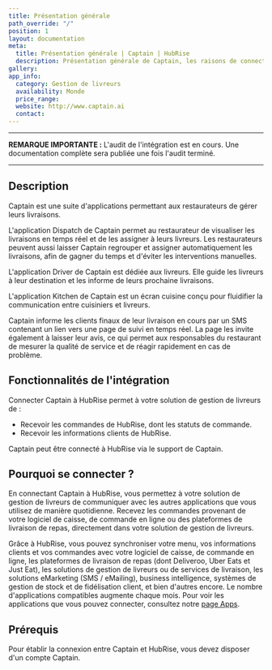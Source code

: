 ```yaml
---
title: Présentation générale
path_override: "/"
position: 1
layout: documentation
meta:
  title: Présentation générale | Captain | HubRise
  description: Présentation générale de Captain, les raisons de connecter votre solution de gestion de livreurs à HubRise et fonctionnalités de l'intégration avec HubRise.
gallery:
app_info:
  category: Gestion de livreurs
  availability: Monde
  price_range:
  website: http://www.captain.ai
  contact:
---
```


---

**REMARQUE IMPORTANTE :** L'audit de l'intégration est en cours. Une documentation complète sera publiée une fois l'audit terminé.

---

## Description

Captain est une suite d'applications permettant aux restaurateurs de gérer leurs livraisons.

L'application Dispatch de Captain permet au restaurateur de visualiser les livraisons en temps réel et de les assigner à leurs livreurs. Les restaurateurs peuvent aussi laisser Captain regrouper et assigner automatiquement les livraisons, afin de gagner du temps et d'éviter les interventions manuelles.

L'application Driver de Captain est dédiée aux livreurs. Elle guide les livreurs à leur destination et les informe de leurs prochaine livraisons.

L'application Kitchen de Captain est un écran cuisine conçu pour fluidifier la communication entre cuisiniers et livreurs.

Captain informe les clients finaux de leur livraison en cours par un SMS contenant un lien vers une page de suivi en temps réel. La page les invite également à laisser leur avis, ce qui permet aux responsables du restaurant de mesurer la qualité de service et de réagir rapidement en cas de problème.

## Fonctionnalités de l'intégration

Connecter Captain à HubRise permet à votre solution de gestion de livreurs de :

- Recevoir les commandes de HubRise, dont les statuts de commande.
- Recevoir les informations clients de HubRise.

Captain peut être connecté à HubRise via le support de Captain.

## Pourquoi se connecter ?

En connectant Captain à HubRise, vous permettez à votre solution de gestion de livreurs de communiquer avec les autres applications que vous utilisez de manière quotidienne. Recevez les commandes provenant de votre logiciel de caisse, de commande en ligne ou des plateformes de livraison de repas, directement dans votre solution de gestion de livreurs.

Grâce à HubRise, vous pouvez synchroniser votre menu, vos informations clients et vos commandes avec votre logiciel de caisse, de commande en ligne, les plateformes de livraison de repas (dont Deliveroo, Uber Eats et Just Eat), les solutions de gestion de livreurs ou de services de livraison, les solutions eMarketing (SMS / eMailing), business intelligence, systèmes de gestion de stock et de fidélisation client, et bien d'autres encore. Le nombre d'applications compatibles augmente chaque mois. Pour voir les applications que vous pouvez connecter, consultez notre [page Apps](/apps).

## Prérequis

Pour établir la connexion entre Captain et HubRise, vous devez disposer d'un compte Captain.
